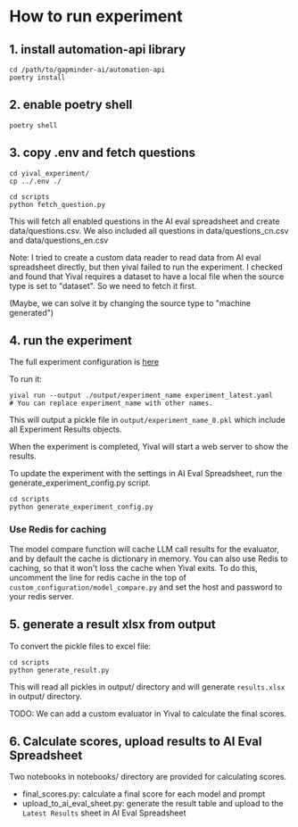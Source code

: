 # How to run experiment

## 1. install automation-api library

``` shell
cd /path/to/gapminder-ai/automation-api
poetry install
```

## 2. enable poetry shell

``` shell
poetry shell
```

## 3. copy .env and fetch questions

``` shell
cd yival_experiment/
cp ../.env ./

cd scripts
python fetch_question.py
```

This will fetch all enabled questions in the AI eval spreadsheet and create data/questions.csv.
We also included all questions in data/questions_cn.csv and data/questions_en.csv

Note: I tried to create a custom data reader to read data from AI eval
spreadsheet directly, but then yival failed to run the experiment. I
checked and found that Yival requires a dataset to have a local
file when the source type is set to "dataset". So we need to fetch it first.

(Maybe, we can solve it by changing the source type to "machine generated")

## 4. run the experiment

The full experiment configuration is [here](https://github.com/Gapminder/gapminder-ai/blob/yival/yival_experiments/experiment_latest.yaml)

To run it:

``` shell
yival run --output ./output/experiment_name experiment_latest.yaml
# You can replace experiment_name with other names.
```

This will output a pickle file in `output/experiment_name_0.pkl` which include all Experiment Results objects.

When the experiment is completed, Yival will start a web server to show the results.

To update the experiment with the settings in AI Eval Spreadsheet, run the generate_experiment_config.py script.

``` shell
cd scripts
python generate_experiment_config.py
```

### Use Redis for caching

The model compare function will cache LLM call results for the
evaluator, and by default the cache is dictionary in memory. You can
also use Redis to caching, so that it won't loss the cache when Yival
exits. To do this, uncomment the line for redis cache in the top of
`custom_configuration/model_compare.py` and set the host and password
to your redis server.

## 5. generate a result xlsx from output

To convert the pickle files to excel file:

``` shell
cd scripts
python generate_result.py
```

This will read all pickles in output/ directory and will generate `results.xlsx` in output/ directory.

TODO: We can add a custom evaluator in Yival to calculate the final scores.

## 6. Calculate scores, upload results to AI Eval Spreadsheet

Two notebooks in notebooks/ directory are provided for calculating scores.

- final_scores.py: calculate a final score for each model and prompt
- upload_to_ai_eval_sheet.py: generate the result table and upload to the `Latest Results` sheet in AI Eval Spreadsheet
